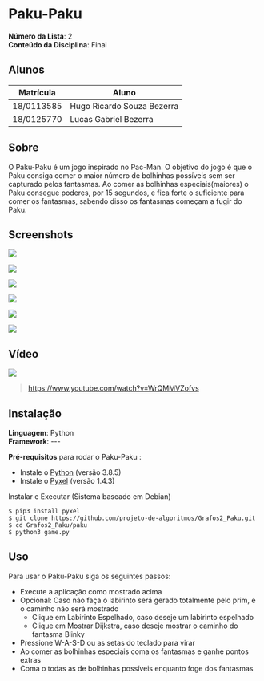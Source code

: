 # Paku-Paku

**Número da Lista**: 2<br>
**Conteúdo da Disciplina**: Final<br>

## Alunos
|Matrícula | Aluno |
| -- | -- |
| 18/0113585 |  Hugo Ricardo Souza Bezerra |
| 18/0125770  |  Lucas Gabriel Bezerra |

## Sobre 
O Paku-Paku é um jogo inspirado no Pac-Man. O objetivo do jogo é que o Paku consiga comer o maior número de bolhinhas possíveis sem ser capturado pelos fantasmas. Ao comer as bolhinhas especiais(maiores) o Paku consegue poderes, por 15 segundos, e fica forte o suficiente para comer os fantasmas, sabendo disso os fantasmas começam a fugir do Paku.

## Screenshots
![](https://i.imgur.com/ou9fT2z.gif)

![](https://i.imgur.com/KSXuvRi.gif)

![](https://i.imgur.com/YygTBoq.png)

![](https://i.imgur.com/nEkODnx.png)

![](https://i.imgur.com/lySbdUH.png)

![](https://i.imgur.com/22qGUa2.png)
## Vídeo

[![](https://www.youtube.com/watch?v=WrQMMVZofvs)](https://www.youtube.com/watch?v=WrQMMVZofvs)

> https://www.youtube.com/watch?v=WrQMMVZofvs

## Instalação 
**Linguagem**: Python<br>
**Framework**: --- <br>

**Pré-requisitos** para rodar o Paku-Paku :
* Instale o [Python](https://www.python.org/downloads/) (versão 3.8.5)
* Instale o [Pyxel](https://github.com/kitao/pyxel/blob/master/README.pt.md) (versão 1.4.3)

Instalar e Executar (Sistema baseado em Debian)

    $ pip3 install pyxel 
    $ git clone https://github.com/projeto-de-algoritmos/Grafos2_Paku.git
    $ cd Grafos2_Paku/paku
    $ python3 game.py


## Uso 
Para usar o Paku-Paku siga os seguintes passos:
* Execute a aplicação como mostrado acima
* Opcional: Caso não faça o labirinto será gerado totalmente pelo prim, e o caminho não será mostrado
    * Clique em Labirinto Espelhado, caso deseje um labirinto espelhado
    * Clique em Mostrar Dijkstra, caso deseje mostrar o caminho do fantasma Blinky
* Pressione W-A-S-D ou as setas do teclado para virar
* Ao comer as bolhinhas especiais coma os fantasmas e ganhe pontos extras
* Coma o todas as de bolhinhas possíveis enquanto foge dos fantasmas 


